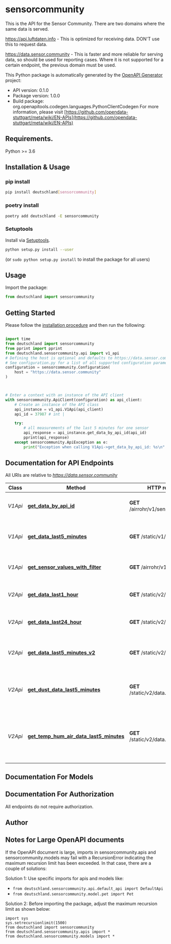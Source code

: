 # sensorcommunity
This is the API for the Sensor Community. There are two domains where the same data is served.

https://api.luftdaten.info - This is optimized for receiving data. DON'T use this to request data.

https://data.sensor.community - This is faster and more reliable for serving data, so should be used for reporting cases. Where it is not supported for a certain endpoint, the previous domain must be used.

This Python package is automatically generated by the [OpenAPI Generator](https://openapi-generator.tech) project:

- API version: 0.1.0
- Package version: 1.0.0
- Build package: org.openapitools.codegen.languages.PythonClientCodegen
For more information, please visit [https://github.com/opendata-stuttgart/meta/wiki/EN-APIs](https://github.com/opendata-stuttgart/meta/wiki/EN-APIs)

## Requirements.

Python >= 3.6

## Installation & Usage
### pip install

```sh
pip install deutschland[sensorcommunity]
```

### poetry install

```sh
poetry add deutschland -E sensorcommunity
```

### Setuptools

Install via [Setuptools](http://pypi.python.org/pypi/setuptools).

```sh
python setup.py install --user
```
(or `sudo python setup.py install` to install the package for all users)

## Usage

Import the package:
```python
from deutschland import sensorcommunity
```

## Getting Started

Please follow the [installation procedure](#installation--usage) and then run the following:

```python

import time
from deutschland import sensorcommunity
from pprint import pprint
from deutschland.sensorcommunity.api import v1_api
# Defining the host is optional and defaults to https://data.sensor.community
# See configuration.py for a list of all supported configuration parameters.
configuration = sensorcommunity.Configuration(
    host = "https://data.sensor.community"
)



# Enter a context with an instance of the API client
with sensorcommunity.ApiClient(configuration) as api_client:
    # Create an instance of the API class
    api_instance = v1_api.V1Api(api_client)
    api_id = 37987 # int | 

    try:
        # all measurements of the last 5 minutes for one sensor
        api_response = api_instance.get_data_by_api_id(api_id)
        pprint(api_response)
    except sensorcommunity.ApiException as e:
        print("Exception when calling V1Api->get_data_by_api_id: %s\n" % e)
```

## Documentation for API Endpoints

All URIs are relative to *https://data.sensor.community*

Class | Method | HTTP request | Description
------------ | ------------- | ------------- | -------------
*V1Api* | [**get_data_by_api_id**](docs/V1Api.md#get_data_by_api_id) | **GET** /airrohr/v1/sensor/{apiID}/ | all measurements of the last 5 minutes for one sensor
*V1Api* | [**get_data_last5_minutes**](docs/V1Api.md#get_data_last5_minutes) | **GET** /static/v1/data.json | average of all measurements per sensor of the last 5 minutes for all.
*V1Api* | [**get_sensor_values_with_filter**](docs/V1Api.md#get_sensor_values_with_filter) | **GET** /airrohr/v1/filter/{query} | all measurements of the last 5 minutes filtered by query.
*V2Api* | [**get_data_last1_hour**](docs/V2Api.md#get_data_last1_hour) | **GET** /static/v2/data.1h.json | average of all measurements per sensor of the last hour.
*V2Api* | [**get_data_last24_hour**](docs/V2Api.md#get_data_last24_hour) | **GET** /static/v2/data.24h.json | average of all measurements per sensor of the 24 hours.
*V2Api* | [**get_data_last5_minutes_v2**](docs/V2Api.md#get_data_last5_minutes_v2) | **GET** /static/v2/data.json | average of all measurements per sensor of the last 5 minutes for all.
*V2Api* | [**get_dust_data_last5_minutes**](docs/V2Api.md#get_dust_data_last5_minutes) | **GET** /static/v2/data.dust.min.json | average of all measurements per sensor of the last 5 minutes for all dust sensors only.
*V2Api* | [**get_temp_hum_air_data_last5_minutes**](docs/V2Api.md#get_temp_hum_air_data_last5_minutes) | **GET** /static/v2/data.temp.min.json | average of all measurements per sensor of the last 5 minutes for all temp./humidity/air pressure sensors only.


## Documentation For Models



## Documentation For Authorization

 All endpoints do not require authorization.

## Author




## Notes for Large OpenAPI documents
If the OpenAPI document is large, imports in sensorcommunity.apis and sensorcommunity.models may fail with a
RecursionError indicating the maximum recursion limit has been exceeded. In that case, there are a couple of solutions:

Solution 1:
Use specific imports for apis and models like:
- `from deutschland.sensorcommunity.api.default_api import DefaultApi`
- `from deutschland.sensorcommunity.model.pet import Pet`

Solution 2:
Before importing the package, adjust the maximum recursion limit as shown below:
```
import sys
sys.setrecursionlimit(1500)
from deutschland import sensorcommunity
from deutschland.sensorcommunity.apis import *
from deutschland.sensorcommunity.models import *
```


